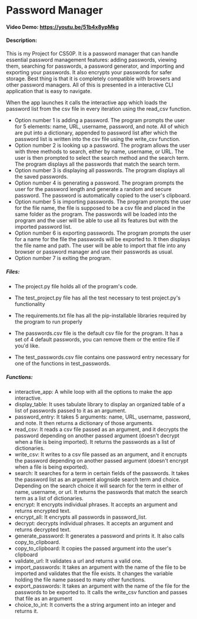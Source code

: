# Password Manager
#### Video Demo:  <https://youtu.be/51b4x8ypMkg>
#### Description:

This is my Project for CS50P. It is a password manager that can handle essential password management features: adding passwords, viewing them, searching for passwords, a password generator, and importing and exporting your passwords. It also encrypts your passwords for safer storage. Best thing is that it is completely compatible with browsers and other password managers. All of this is presented in a interactive CLI application that is easy to navigate.

When the app launches it calls the interactive app which loads the password list from the csv file in every iteration using the read_csv function.

- Option number 1 is adding a password. The program prompts the user for 5 elements: name, URL, username, password, and note. All of which are put into a dictionary, appended to password list after which the password list is written into the csv file using the write_csv function.
- Option number 2 is looking up a password. The program allows the user with three methods to search, either by name, username, or URL. The user is then prompted to select the search method and the search term. The program displays all the passwords that match the search term.
- Option number 3 is displaying all passwords. The program displays all the saved passwords.
- Option number 4 is generating a password. The program prompts the user for the password length and generate a random and secure password. The password is automatically copied to the user's clipboard.
- Option number 5 is importing passwords. The program prompts the user for the file name, the file is supposed to be a csv file and placed in the same folder as the program. The passwords will be loaded into the program and the user will be able to use all its features but with the imported password list.
- Option number 6 is exporting passwords. The program prompts the user for a name for the file the passwords will be exported to. It then displays the file name and path. The user will be able to import that file into any browser or password manager and use their passwords as usual.
- Option number 7 is exiting the program.

##### Files:

- The project.py file holds all of the program's code.

- The test_project.py file has all the test necessary to test project.py's functionality

- The requirements.txt file has all the pip-installable libraries required by the program to run properly 

- The passwords.csv file is the default csv file for the program. It has a set of 4 default passwords, you can remove them or the entire file if you'd like.

- The test_passwords.csv file contains one password entry necessary for one of the functions in test_passwords.


##### Functions:

- interactive_app:
    A while loop with all the options to make the app interactive.
- display_table:
    It uses tabulate library to display an organized table of a list of passwords passed to it as an argument.
- password_entry:
    It takes 5 arguments: name, URL, username, password, and note. It then returns a dictionary of those arguments.
- read_csv:
    It reads a csv file passed as an argument, and it decrypts the password depending on another passed argument (doesn't decrypt when a file is being imported). It returns the passwords as a list of dictionaries.
- write_csv:
    It writes to a csv file passed as an argument, and it encrupts the password depending on another passed argument (doesn't encrypt when a file is being exported).
- search:
    It searches for a term in certain fields of the passwords. It takes the password list as an argument alognside search term and choice. Depending on the search choice it will search for the term in either of name, username, or url. It returns the passwords that match the search term as a list of dictionaries.
- encrypt:
    It encrypts individual phrases. It accepts an argument and returns encrypted text.
- encrypt_all:
    It encrypts all passwords in password_list.
- decrypt:
    decrypts individual phrases. It accepts an argument and returns decrypted text.
- generate_password:
    It generates a password and prints it. It also calls copy_to_clipboard.
- copy_to_clipboard:
    It copies the passed argument into the user's clipboard
- validate_url:
    It validates a url and returns a valid one.
- import_passwords:
    It takes an argument with the name of the file to be imported and validates that the file exists. It changes the variable holding the file name passed to many other functions.
- export_passwords:
    It takes an argument with the name of the file for the passwords to be exported to. It calls the write_csv function and passes that file as an argument
- choice_to_int:
    It converts the a string argument into an integer and returns it.
